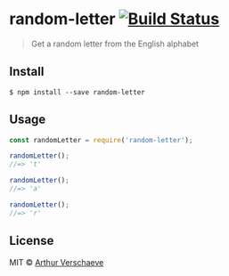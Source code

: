 # random-letter [![Build Status](https://travis-ci.org/arthurvr/random-letter.svg?branch=master)](https://travis-ci.org/arthurvr/random-letter)

> Get a random letter from the English alphabet


## Install

```
$ npm install --save random-letter
```


## Usage

```js
const randomLetter = require('random-letter');

randomLetter();
//=> 't'

randomLetter();
//=> 'a'

randomLetter();
//=> 'r'
```


## License

MIT © [Arthur Verschaeve](http://arthurverschaeve.be)

